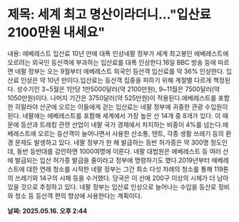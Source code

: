 # **제목: 세계 최고 명산이라더니…"입산료 2100만원 내세요"**

  내용: 에베레스트 입산료 10년 만에 대폭 인상네팔 정부가 세계 최고봉인 에베레스트에 오르려는 외국인 등산객에 부과하는 입산료를 대폭 인상한다.16일 BBC 방송 등에 따르면 네팔 정부는 오는 9월부터 에베레스트 외국인 등산객 입산료를 약 36% 인상한다. 입산료 인상은 약 10년 만이다.입산료는 등산객 집중을 피하기 위해 계절별 다르게 책정된다. 성수기인 3~5월은 1인당 1만5000달러(약 2100만원), 9~11월은 7500달러(약 1050만원)이다. 나머지 기간은 3750달러(약 525만원)이 적용된다.에베레스트를 포함한 히말라야 산군에 오르는 이들에게 걷는 입산료는 네팔 정부에 귀중한 관광 수입원이 된다. 네팔에는 에베레스트를 포함해 세계에서 가장 높은 산 14개 중 8개가 있다. 이 때문에 등산과 트레킹 관련 산업이 네팔 국가 경제에서 차지하는 비중이 4%를 넘는다.에베레스트에 오르는 등산객이 늘어나면서 사용한 산소통, 텐트, 각종 생활 쓰레기 등의 환경 문제도 발생하고 있다. 네팔 정부가 한 해 발급하는 등반 허가증은 약 300명 정도인데, 동반 등반대를 감안하면 1000여명에 이른다. 네팔 대법원은 에베레스트 등 여러 산에 발급되는 입산 허가증 발급을 줄이라고 정부에 명령하기도 했다.2019년부터 에베레스트에 대한 연례 청소를 시작한 네팔 정부는 그간 최소 다섯 차례의 청소를 통해 119톤의 쓰레기와 14구의 시체 등을 수거했다. 당국은 이 산에 200구 이상의 시체가 더 남아 있을 것으로 추정하고 있다. 네팔 정부는 입산료 인상으로 늘어나는 수입을 등산로 정비와 청소 등 등산객 편의 향상에 사용한다는 계획이다.

  **날짜: 2025.05.16. 오후 2:44**